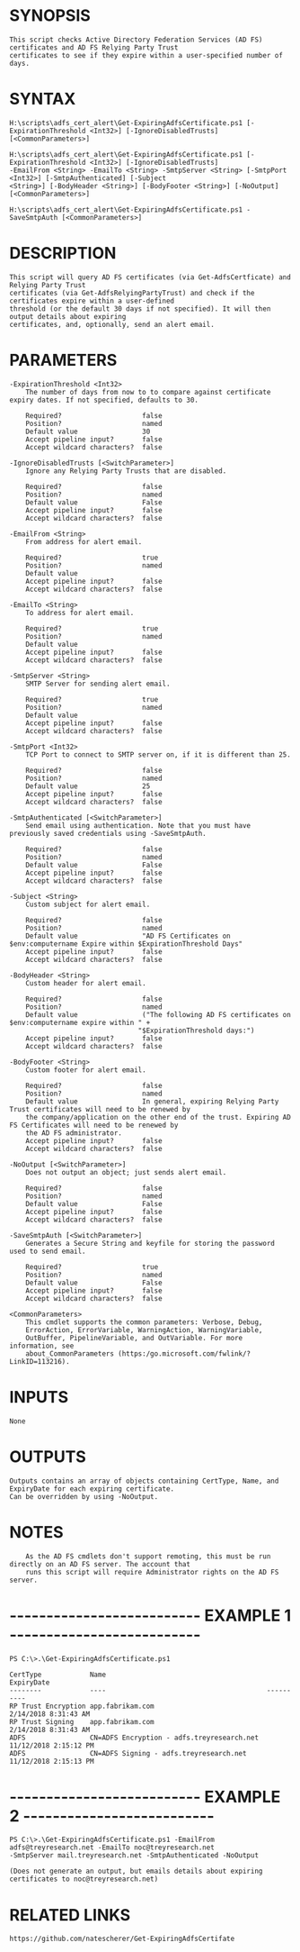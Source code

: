 # SYNOPSIS
    This script checks Active Directory Federation Services (AD FS) certificates and AD FS Relying Party Trust
    certificates to see if they expire within a user-specified number of days.


# SYNTAX
    H:\scripts\adfs_cert_alert\Get-ExpiringAdfsCertificate.ps1 [-ExpirationThreshold <Int32>] [-IgnoreDisabledTrusts]
    [<CommonParameters>]

    H:\scripts\adfs_cert_alert\Get-ExpiringAdfsCertificate.ps1 [-ExpirationThreshold <Int32>] [-IgnoreDisabledTrusts]
    -EmailFrom <String> -EmailTo <String> -SmtpServer <String> [-SmtpPort <Int32>] [-SmtpAuthenticated] [-Subject
    <String>] [-BodyHeader <String>] [-BodyFooter <String>] [-NoOutput] [<CommonParameters>]

    H:\scripts\adfs_cert_alert\Get-ExpiringAdfsCertificate.ps1 -SaveSmtpAuth [<CommonParameters>]


# DESCRIPTION
    This script will query AD FS certificates (via Get-AdfsCertficate) and Relying Party Trust
    certificates (via Get-AdfsRelyingPartyTrust) and check if the certificates expire within a user-defined
    threshold (or the default 30 days if not specified). It will then output details about expiring
    certificates, and, optionally, send an alert email.


# PARAMETERS
    -ExpirationThreshold <Int32>
        The number of days from now to to compare against certificate expiry dates. If not specified, defaults to 30.

        Required?                    false
        Position?                    named
        Default value                30
        Accept pipeline input?       false
        Accept wildcard characters?  false

    -IgnoreDisabledTrusts [<SwitchParameter>]
        Ignore any Relying Party Trusts that are disabled.

        Required?                    false
        Position?                    named
        Default value                False
        Accept pipeline input?       false
        Accept wildcard characters?  false

    -EmailFrom <String>
        From address for alert email.

        Required?                    true
        Position?                    named
        Default value
        Accept pipeline input?       false
        Accept wildcard characters?  false

    -EmailTo <String>
        To address for alert email.

        Required?                    true
        Position?                    named
        Default value
        Accept pipeline input?       false
        Accept wildcard characters?  false

    -SmtpServer <String>
        SMTP Server for sending alert email.

        Required?                    true
        Position?                    named
        Default value
        Accept pipeline input?       false
        Accept wildcard characters?  false

    -SmtpPort <Int32>
        TCP Port to connect to SMTP server on, if it is different than 25.

        Required?                    false
        Position?                    named
        Default value                25
        Accept pipeline input?       false
        Accept wildcard characters?  false

    -SmtpAuthenticated [<SwitchParameter>]
        Send email using authentication. Note that you must have previously saved credentials using -SaveSmtpAuth.

        Required?                    false
        Position?                    named
        Default value                False
        Accept pipeline input?       false
        Accept wildcard characters?  false

    -Subject <String>
        Custom subject for alert email.

        Required?                    false
        Position?                    named
        Default value                "AD FS Certificates on $env:computername Expire within $ExpirationThreshold Days"
        Accept pipeline input?       false
        Accept wildcard characters?  false

    -BodyHeader <String>
        Custom header for alert email.

        Required?                    false
        Position?                    named
        Default value                ("The following AD FS certificates on $env:computername expire within " +
                                    "$ExpirationThreshold days:")
        Accept pipeline input?       false
        Accept wildcard characters?  false

    -BodyFooter <String>
        Custom footer for alert email.

        Required?                    false
        Position?                    named
        Default value                In general, expiring Relying Party Trust certificates will need to be renewed by
        the company/application on the other end of the trust. Expiring AD FS Certificates will need to be renewed by
        the AD FS administrator.
        Accept pipeline input?       false
        Accept wildcard characters?  false

    -NoOutput [<SwitchParameter>]
        Does not output an object; just sends alert email.

        Required?                    false
        Position?                    named
        Default value                False
        Accept pipeline input?       false
        Accept wildcard characters?  false

    -SaveSmtpAuth [<SwitchParameter>]
        Generates a Secure String and keyfile for storing the password used to send email.

        Required?                    true
        Position?                    named
        Default value                False
        Accept pipeline input?       false
        Accept wildcard characters?  false

    <CommonParameters>
        This cmdlet supports the common parameters: Verbose, Debug,
        ErrorAction, ErrorVariable, WarningAction, WarningVariable,
        OutBuffer, PipelineVariable, and OutVariable. For more information, see
        about_CommonParameters (https:/go.microsoft.com/fwlink/?LinkID=113216).

# INPUTS
    None


# OUTPUTS
    Outputs contains an array of objects containing CertType, Name, and ExpiryDate for each expiring certificate.
    Can be overridden by using -NoOutput.


# NOTES


        As the AD FS cmdlets don't support remoting, this must be run directly on an AD FS server. The account that
        runs this script will require Administrator rights on the AD FS server.

#    -------------------------- EXAMPLE 1 --------------------------

    PS C:\>.\Get-ExpiringAdfsCertificate.ps1

    CertType            Name                                        ExpiryDate
    --------            ----                                        ----------
    RP Trust Encryption app.fabrikam.com                            2/14/2018 8:31:43 AM
    RP Trust Signing    app.fabrikam.com                            2/14/2018 8:31:43 AM
    ADFS                CN=ADFS Encryption - adfs.treyresearch.net  11/12/2018 2:15:12 PM
    ADFS                CN=ADFS Signing - adfs.treyresearch.net     11/12/2018 2:15:13 PM




#    -------------------------- EXAMPLE 2 --------------------------

    PS C:\>.\Get-ExpiringAdfsCertificate.ps1 -EmailFrom adfs@treyresearch.net -EmailTo noc@treyresearch.net
    -SmtpServer mail.treyresearch.net -SmtpAuthenticated -NoOutput

    (Does not generate an output, but emails details about expiring certificates to noc@treyresearch.net)





# RELATED LINKS
    https://github.com/natescherer/Get-ExpiringAdfsCertifate
